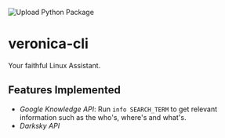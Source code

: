 ![Upload Python Package](https://github.com/nirmalhk7/veronica-cli/workflows/Upload%20Python%20Package/badge.svg?branch=master)

# veronica-cli

Your faithful Linux Assistant.

## Features Implemented
- *Google Knowledge API*: Run `info SEARCH_TERM` to get relevant information such as the who's, where's and what's.
- *Darksky API*

